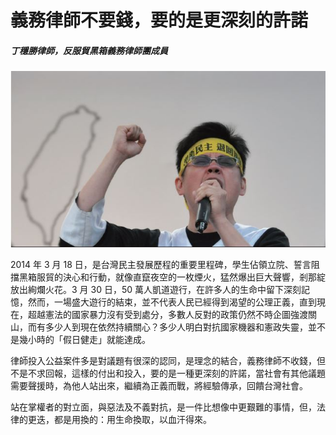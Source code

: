 # 義務律師不要錢，要的是更深刻的許諾

##### 丁穩勝律師，反服貿黑箱義務律師團成員

![丁穩勝](images/15.jpg)

2014 年 3 月 18 日，是台灣民主發展歷程的重要里程碑，學生佔領立院、誓言阻擋黑箱服貿的決心和行動，就像直竄夜空的一枚煙火，猛然爆出巨大聲響，剎那綻放出絢爛火花。3 月 30 日，50 萬人凱道遊行，在許多人的生命中留下深刻記憶，然而，一場盛大遊行的結束，並不代表人民已經得到渴望的公理正義，直到現在，超越憲法的國家暴力沒有受到處分，多數人反對的政策仍然不時企圖強渡關山，而有多少人到現在依然持續關心？多少人明白對抗國家機器和憲政失靈，並不是幾小時的「假日健走」就能達成。

律師投入公益案件多是對議題有很深的認同，是理念的結合，義務律師不收錢，但不是不求回報，這樣的付出和投入，要的是一種更深刻的許諾，當社會有其他議題需要聲援時，為他人站出來，繼續為正義而戰，將經驗傳承，回饋台灣社會。

站在掌權者的對立面，與惡法及不義對抗，是一件比想像中更艱難的事情，但，法律的更迭，都是用換的：用生命換取，以血汗得來。